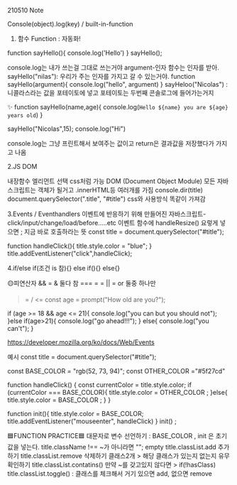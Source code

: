 210510 Note

Console(object).log(key) / built-in-function

1. 함수 Function : 자동화!

function sayHello(){
console.log('Hello')
}
sayHello();

console.log는 내가 쓰는걸 그대로 쓰는거야
argument-인자
함수는 인자를 받아. sayHello("nilas"): 우리가 주는 인자를 가지고 갈 수 있는거야.
function sayHello(argument){
console.log("hello", argument)
}
sayHeloo("Nicolas") : 니콜라스라는 값을 포테이토에 넣고 포테이토는 두번째 콘솔로그에 들어가는거지

✨
function sayHello(name,age){
console.log(`Hello ${name} you are ${age} years old`)
}

sayHello("Nicolas",15);
console.log("Hi")

console.log는 그냥 프린트해서 보여주는 값이고
return은 결과값을 저장했다가 가지고 나옴

2.JS DOM

내장함수
엘리먼트 선택 css처럼 가능
DOM (Document Object Module) 모든 자바스크립트는 객체가 될거고 .innerHTML등 여러개를 가짐
console.dir(title)
document.querySelector(".title", "#title") css와 사용방식 똑같이 가져감

3.Events / Eventhandlers
이벤트에 반응하기 위해 만들어진 자바스크립트- click/input/change/load/before.....etc
이벤트 함수에 handleResize() 요렇게 넣으면 ; 지금 바로 호출하라는 뜻
const title = document.querySelector("#title");

function handleClick(){
title.style.color = "blue";
}
title.addEventListener("click",handleClick);

4.if/else
if(조건 is 참){}
else if(){}
else{}

🟡피연산자
&& = & 둘다 참
=== = =
|| = or 둘중 하나만

> = / <=
> const age = prompt("How old are you?");

if (age >= 18 && age <= 21){
console.log("you can but you should not");
}else if(age>21){
console.log("go ahead!!!");
}
else{
console.log("you can't");
}

https://developer.mozilla.org/ko/docs/Web/Events

예시
const title = document.querySelector("#title");

const BASE_COLOR = "rgb(52, 73, 94)";
const OTHER_COLOR ="#5f27cd"

function handleClick() {
const currentColor = title.style.color;
if (currentColor === BASE_COLOR){
title.style.color = OTHER_COLOR ;
}else{
title.style.color = BASE_COLOR ;
}
}

function init(){
title.style.color = BASE_COLOR;
title.addEventListener("mouseenter", handleClick)
}
init()
;

🟦FUNCTION PRACTICE🟦
대문자로 변수 선언하기 : BASE_COLOR ,
init 은 초기 값을 넣는다.
title.className
!== ~가 아니라면
""; empty
title.classList.add 추가하기
title.classList.remove 삭제하기
클래스2개 > 해당 클래스가 있는지 없는지 유무 확인하기 title.classList.contatins()
만약 ~를 갖고있지 않다면 > if(!hasClass)
title.classList.toggle() : 클래스를 체크해서 거기 있으면 add, 없으면 remove
